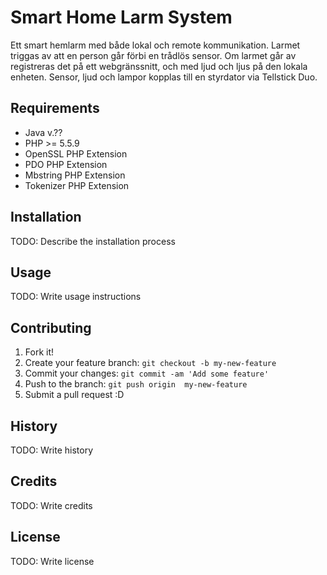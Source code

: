 # Smart Home Larm System

Ett smart hemlarm med både lokal och remote kommunikation. Larmet triggas av att en person går förbi en trådlös sensor. Om larmet går av registreras det på ett webgränssnitt, och med ljud och ljus på den lokala enheten. Sensor, ljud och lampor kopplas till en styrdator via Tellstick Duo.

## Requirements

-  Java v.??
-  PHP >= 5.5.9
- OpenSSL PHP Extension
-  PDO PHP Extension
-  Mbstring PHP Extension
-  Tokenizer PHP Extension

## Installation


TODO: Describe the installation process

## Usage

TODO: Write usage instructions

## Contributing

1. Fork it!
2. Create your feature branch: `git checkout -b my-new-feature`
3. Commit your changes: `git commit -am 'Add some feature'`
4. Push to the branch: `git push origin  my-new-feature`
5. Submit a pull request :D

## History

TODO: Write history

## Credits

TODO: Write credits

## License

TODO: Write license
